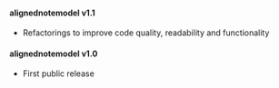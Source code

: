 #### alignednotemodel v1.1
 - Refactorings to improve code quality, readability and functionality

#### alignednotemodel v1.0
 - First public release
